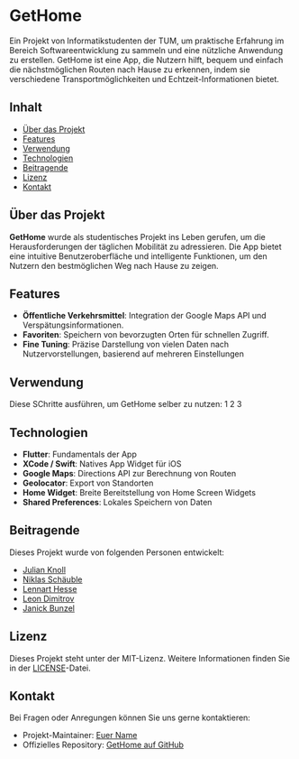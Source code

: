 # GetHome

Ein Projekt von Informatikstudenten der TUM, um praktische Erfahrung im Bereich Softwareentwicklung zu sammeln und eine nützliche Anwendung zu erstellen. GetHome ist eine App, die Nutzern hilft, bequem und einfach die nächstmöglichen Routen nach Hause zu erkennen, indem sie verschiedene Transportmöglichkeiten und Echtzeit-Informationen bietet.

## Inhalt

- [Über das Projekt](#über-das-projekt)
- [Features](#features)
- [Verwendung](#verwendung)
- [Technologien](#technologien)
- [Beitragende](#beitragende)
- [Lizenz](#lizenz)
- [Kontakt](#kontakt)

## Über das Projekt

**GetHome** wurde als studentisches Projekt ins Leben gerufen, um die Herausforderungen der täglichen Mobilität zu adressieren. Die App bietet eine intuitive Benutzeroberfläche und intelligente Funktionen, um den Nutzern den bestmöglichen Weg nach Hause zu zeigen.

## Features

- **Öffentliche Verkehrsmittel**: Integration der Google Maps API und Verspätungsinformationen.
- **Favoriten**: Speichern von bevorzugten Orten für schnellen Zugriff.
- **Fine Tuning**: Präzise Darstellung von vielen Daten nach Nutzervorstellungen, basierend auf mehreren Einstellungen

## Verwendung

Diese SChritte ausführen, um GetHome selber zu nutzen:
1
2
3

## Technologien

- **Flutter**: Fundamentals der App
- **XCode / Swift**: Natives App Widget für iOS
- **Google Maps**: Directions API zur Berechnung von Routen
- **Geolocator**: Export von Standorten
- **Home Widget**: Breite Bereitstellung von Home Screen Widgets
- **Shared Preferences**: Lokales Speichern von Daten

## Beitragende

Dieses Projekt wurde von folgenden Personen entwickelt:

- [Julian Knoll](https://www.linkedin.com/in/julian-knoll-19b21a2a2)
- [Niklas Schäuble](https://www.linkedin.com/in/niklas-schaeuble)
- [Lennart Hesse](https://www.linkedin.com/in/lennart-hesse-7077212a3/)
- [Leon Dimitrov](https://www.linkedin.com/in/leon-dimitrov-73859b283/)
- [Janick Bunzel](https://www.linkedin.com/in/janickbunzel/)

## Lizenz

Dieses Projekt steht unter der MIT-Lizenz. Weitere Informationen finden Sie in der [LICENSE](LICENSE)-Datei.

## Kontakt

Bei Fragen oder Anregungen können Sie uns gerne kontaktieren:

- Projekt-Maintainer: [Euer Name](mailto:euremail@example.com)
- Offizielles Repository: [GetHome auf GitHub](https://github.com/deinbenutzername/gethome)
